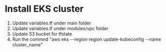# Install EKS cluster
 1. Update variables.tf under main folder
 2. Update variables.tf under modules/vpc folder
 3. Update S3 bucket for tfstate
 4. Run the commnd "aws eks --region region update-kubeconfig --name cluster_name"
